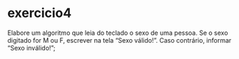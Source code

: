 # exercicio4
 Elabore um algoritmo que leia do teclado o sexo de uma pessoa. Se o sexo digitado for M ou F, escrever na tela “Sexo válido!”. Caso contrário, informar “Sexo inválido!”;
